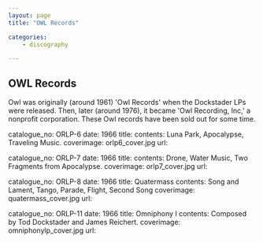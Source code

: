 ```yaml
---
layout: page
title: "OWL Records"

categories:
    - discography

---
```


## OWL Records

Owl was originally (around 1961) 'Owl Records' when the Dockstader LPs were released. Then, later (around 1976), it became 'Owl Recording, Inc,' a nonprofit corporation. These Owl records have been sold out for some time.

catalogue_no: ORLP-6
date: 1966
title: 
contents: Luna Park, Apocalypse, Traveling Music.
coverimage: orlp6_cover.jpg
url: 

catalogue_no: ORLP-7
date: 1966
title: 
contents: Drone, Water Music, Two Fragments from Apocalypse.
coverimage: orlp7_cover.jpg
url: 

catalogue_no: ORLP-8
date: 1966
title: Quatermass
contents: Song and Lament, Tango, Parade, Flight, Second Song
coverimage: quatermass_cover.jpg
url: 

catalogue_no: ORLP-11
date: 1966
title: Omniphony I
contents: Composed by Tod Dockstader and James Reichert.
coverimage: omniphonylp_cover.jpg
url: 

